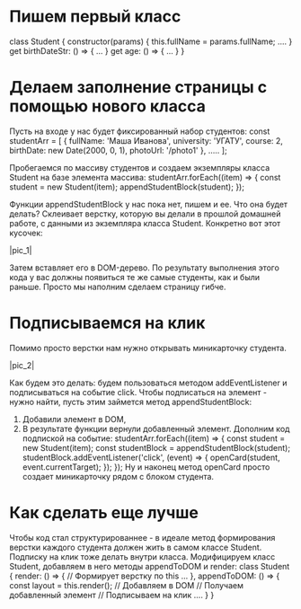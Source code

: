 # Пишем первый класс

class Student {
    constructor(params) {
       this.fullName = params.fullName;
       ….
    }
    get birthDateStr: () => {
       ...
    }
    get age: () => {
       ...
    }
}






# Делаем заполнение страницы с помощью нового класса

Пусть на входе у нас будет фиксированный набор студентов:
const studentArr = [
   {
       fullName: 'Маша Иванова',
       university: 'УГАТУ',
       course: 2,
       birthDate: new Date(2000, 0, 1),
       photoUrl: '/photo1'
   },
   …..
];

Пробегаемся по массиву студентов и создаем экземпляры класса Student на базе элемента массива:
studentArr.forEach((item) => {
    const student = new Student(item);
    appendStudentBlock(student);
});

Функции appendStudentBlock у нас пока нет, пишем и ее.
Что она будет делать? Склеивает верстку, которую вы делали в прошлой домашней работе, с данными из экземпляра класса Student.
Конкретно вот этот кусочек:
 
  |pic_1|

Затем вставляет его в DOM-дерево.
По результату выполнения этого кода у вас должны появиться те же самые студенты, как и были раньше. Просто мы наполним сделаем страницу гибче.







# Подписываемся на клик
Помимо просто верстки нам нужно открывать миникарточку студента.

  |pic_2|
 
Как будем это делать: будем пользоваться методом addEventListener и подписываться на событие click.
Чтобы подписаться на элемент - нужно найти, пусть этим займется метод appendStudentBlock:
1.	Добавили элемент в DOM,
2.	В результате функции вернули добавленный элемент.
Дополним код подпиской на событие:
studentArr.forEach((item) => {
    const student = new Student(item);
    const studentBlock = appendStudentBlock(student);
    studentBlock.addEventListener('click', (event) => {
        openCard(student, event.currentTarget);
    });
});
Ну и наконец метод openCard просто создает миникарточку рядом с блоком студента.







# Как сделать еще лучше
Чтобы код стал структурированнее - в идеале метод формирования верстки каждого студента должен жить в самом классе Student.
Подписку на клик тоже делать внутри класса.
Модифицируем класс Student, добавляем в него методы appendToDOM и render:
class Student {
    render: () => {
      // Формирует верстку по this
       ...
    },
    appendToDOM: () => {
        const layout = this.render();
        // Добавляем в DOM
        // Получаем добавленный элемент
        // Подписываем на клик
        ….
    }
}


